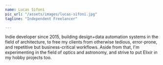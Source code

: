```yaml
---
name: Lucas Sifoni
pic_url: "/assets/images/lucas-sifoni.jpg"
tagline: "Independent Freelancer"

---
```

Indie developer since 2015, building design+data automation systems in the field of architecture, to free my clients from otherwise tedious, error-prone, and repetitive but business-critical workflows. Aside from that, I'm experimenting in the field of optics and astronomy, and strive to put Elixir in my hobby projects too.